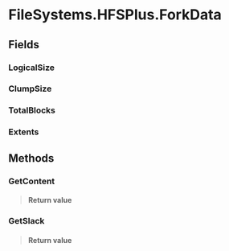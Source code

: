 ﻿


# FileSystems.HFSPlus.ForkData

## Fields

### LogicalSize

### ClumpSize

### TotalBlocks

### Extents

## Methods


### GetContent

> #### Return value
> 

### GetSlack

> #### Return value
> 